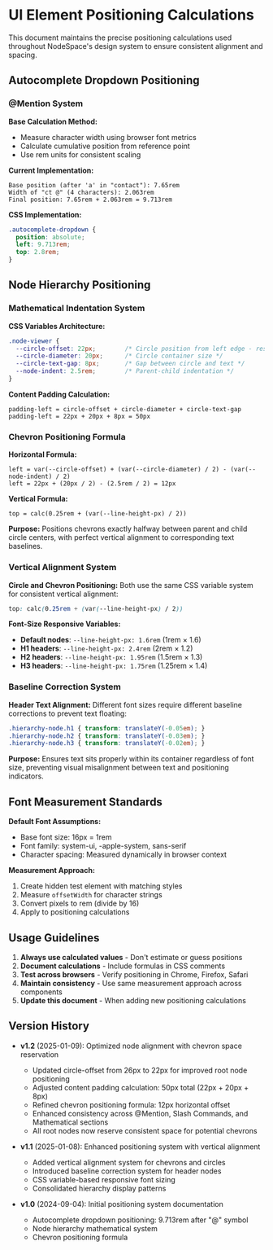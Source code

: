 # UI Element Positioning Calculations

This document maintains the precise positioning calculations used throughout NodeSpace's design system to ensure consistent alignment and spacing.

## Autocomplete Dropdown Positioning

### @Mention System

**Base Calculation Method:**
- Measure character width using browser font metrics
- Calculate cumulative position from reference point
- Use rem units for consistent scaling

**Current Implementation:**
```
Base position (after 'a' in "contact"): 7.65rem
Width of "ct @" (4 characters): 2.063rem  
Final position: 7.65rem + 2.063rem = 9.713rem
```

**CSS Implementation:**
```css
.autocomplete-dropdown {
  position: absolute;
  left: 9.713rem;
  top: 2.8rem;
}
```

## Node Hierarchy Positioning

### Mathematical Indentation System

**CSS Variables Architecture:**
```css
.node-viewer {
  --circle-offset: 22px;        /* Circle position from left edge - reserves space for chevrons */
  --circle-diameter: 20px;      /* Circle container size */
  --circle-text-gap: 8px;       /* Gap between circle and text */
  --node-indent: 2.5rem;        /* Parent-child indentation */
}
```

**Content Padding Calculation:**
```
padding-left = circle-offset + circle-diameter + circle-text-gap
padding-left = 22px + 20px + 8px = 50px
```

### Chevron Positioning Formula

**Horizontal Formula:**
```
left = var(--circle-offset) + (var(--circle-diameter) / 2) - (var(--node-indent) / 2)
left = 22px + (20px / 2) - (2.5rem / 2) = 12px
```

**Vertical Formula:**
```
top = calc(0.25rem + (var(--line-height-px) / 2))
```

**Purpose:** Positions chevrons exactly halfway between parent and child circle centers, with perfect vertical alignment to corresponding text baselines.

### Vertical Alignment System

**Circle and Chevron Positioning:**
Both use the same CSS variable system for consistent vertical alignment:
```css
top: calc(0.25rem + (var(--line-height-px) / 2))
```

**Font-Size Responsive Variables:**
- **Default nodes**: `--line-height-px: 1.6rem` (1rem × 1.6)
- **H1 headers**: `--line-height-px: 2.4rem` (2rem × 1.2)  
- **H2 headers**: `--line-height-px: 1.95rem` (1.5rem × 1.3)
- **H3 headers**: `--line-height-px: 1.75rem` (1.25rem × 1.4)

### Baseline Correction System

**Header Text Alignment:**
Different font sizes require different baseline corrections to prevent text floating:

```css
.hierarchy-node.h1 { transform: translateY(-0.05em); }
.hierarchy-node.h2 { transform: translateY(-0.03em); }
.hierarchy-node.h3 { transform: translateY(-0.02em); }
```

**Purpose:** Ensures text sits properly within its container regardless of font size, preventing visual misalignment between text and positioning indicators.

## Font Measurement Standards

**Default Font Assumptions:**
- Base font size: 16px = 1rem
- Font family: system-ui, -apple-system, sans-serif
- Character spacing: Measured dynamically in browser context

**Measurement Approach:**
1. Create hidden test element with matching styles
2. Measure `offsetWidth` for character strings
3. Convert pixels to rem (divide by 16)
4. Apply to positioning calculations

## Usage Guidelines

1. **Always use calculated values** - Don't estimate or guess positions
2. **Document calculations** - Include formulas in CSS comments
3. **Test across browsers** - Verify positioning in Chrome, Firefox, Safari
4. **Maintain consistency** - Use same measurement approach across components
5. **Update this document** - When adding new positioning calculations

## Version History

- **v1.2** (2025-01-09): Optimized node alignment with chevron space reservation
  - Updated circle-offset from 26px to 22px for improved root node positioning
  - Adjusted content padding calculation: 50px total (22px + 20px + 8px)
  - Refined chevron positioning formula: 12px horizontal offset
  - Enhanced consistency across @Mention, Slash Commands, and Mathematical sections
  - All root nodes now reserve consistent space for potential chevrons
  
- **v1.1** (2025-01-08): Enhanced positioning system with vertical alignment
  - Added vertical alignment system for chevrons and circles
  - Introduced baseline correction system for header nodes
  - CSS variable-based responsive font sizing
  - Consolidated hierarchy display patterns
  
- **v1.0** (2024-09-04): Initial positioning system documentation
  - Autocomplete dropdown positioning: 9.713rem after "@" symbol
  - Node hierarchy mathematical system
  - Chevron positioning formula